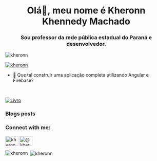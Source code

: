 <h1 align="center">Olá👋, meu nome é Kheronn Khennedy Machado</h1>
<h3 align="center">Sou professor da rede pública estadual do Paraná e desenvolvedor.</h3>

<p align="left"> <img src="https://komarev.com/ghpvc/?username=kheronn&label=Profile%20views&color=0e75b6&style=flat" alt="kheronn" /> </p>

<p align="left"> <a href="https://github.com/ryo-ma/github-profile-trophy"><img src="https://github-profile-trophy.vercel.app/?username=kheronn" alt="kheronn" /></a> </p>

- 📄 Que tal construir uma aplicação completa utilizando Angular e Firebase?
<br>
  
[![Livro](https://cdn.shopify.com/s/files/1/0155/7645/products/Frente-Angular-e-firebase_large.jpg?v=1616795966)](https://www.casadocodigo.com.br/products/livro-angular-firebase?_pos=1&_sid=7844744cc&_ss=r "")


### Blogs posts
<!-- BLOG-POST-LIST:START -->
<!-- BLOG-POST-LIST:END -->

<h3 align="left">Connect with me:</h3>
<p align="left">
<a href="https://linkedin.com/in/kheronn-machado" target="blank"><img align="center" src="https://cdn.jsdelivr.net/npm/simple-icons@3.0.1/icons/linkedin.svg" alt="kheronn-machado" height="30" width="40" /></a>
<a href="https://medium.com/@kheronn.machado" target="blank"><img align="center" src="https://cdn.jsdelivr.net/npm/simple-icons@3.0.1/icons/medium.svg" alt="@kheronn.machado" height="30" width="40" /></a>
</p>

<p><img align="left" src="https://github-readme-stats.vercel.app/api/top-langs?username=kheronn&show_icons=true&locale=en&layout=compact" alt="kheronn" /></p>

<p>&nbsp;<img align="center" src="https://github-readme-stats.vercel.app/api?username=kheronn&show_icons=true&locale=en" alt="kheronn" /></p>

